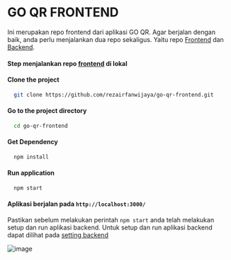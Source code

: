 # GO QR FRONTEND    

Ini merupakan repo frontend dari aplikasi GO QR. Agar berjalan dengan baik, anda perlu menjalankan dua repo sekaligus. Yaitu repo [Frontend](https://github.com/rezairfanwijaya/go-qr-frontend) dan [Backend](https://github.com/rezairfanwijaya/go-qr-backend).

#### Step menjalankan repo [frontend](https://github.com/rezairfanwijaya/go-qr-frontend) di lokal


#### Clone the project

```bash
  git clone https://github.com/rezairfanwijaya/go-qr-frontend.git
```

#### Go to the project directory

```bash
  cd go-qr-frontend
```

#### Get Dependency
```bash
  npm install
```

#### Run application
```bash
  npm start
```
#### Aplikasi berjalan pada ```http://localhost:3000/```

Pastikan sebelum melakukan perintah ```npm start``` anda telah melakukan setup dan run aplikasi backend. Untuk setup dan run aplikasi backend dapat dilihat pada [setting backend](https://github.com/rezairfanwijaya/go-qr-backend)



![image](https://user-images.githubusercontent.com/87264553/211034848-de445baa-b7c3-4f5c-a58d-0ce871114a6a.png)




